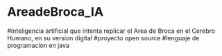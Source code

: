 # AreadeBroca_IA

#inteligencia artificial que intenta replicar el Area de Broca en el Cerebro Humano, en su version digital
#proyecto open source
#lenguaje de programacion en java
